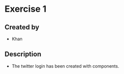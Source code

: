 # Exercise 1

## Created by
- Khan

## Description
- The twitter login has been created with components.
